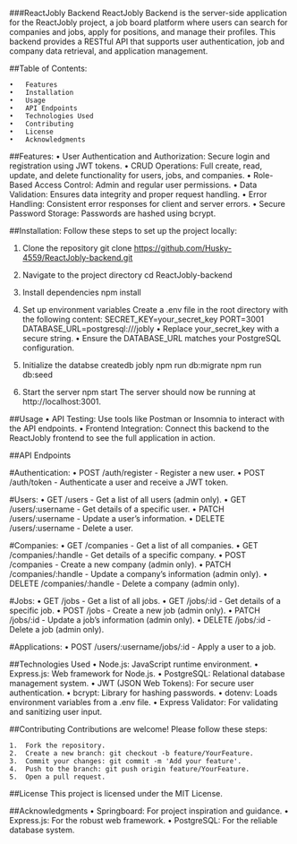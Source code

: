 ###ReactJobly Backend
ReactJobly Backend is the server-side application for the ReactJobly project, a job board platform where users can search for companies and jobs, apply for positions, and manage their profiles. This backend provides a RESTful API that supports user authentication, job and company data retrieval, and application management.


##Table of Contents: 

	•	Features
	•	Installation
	•	Usage
	•	API Endpoints
	•	Technologies Used
	•	Contributing
	•	License
	•	Acknowledgments

##Features:
	•	User Authentication and Authorization: Secure login and registration using JWT tokens.
	•	CRUD Operations: Full create, read, update, and delete functionality for users, jobs, and companies.
	•	Role-Based Access Control: Admin and regular user permissions.
	•	Data Validation: Ensures data integrity and proper request handling.
	•	Error Handling: Consistent error responses for client and server errors.
	•	Secure Password Storage: Passwords are hashed using bcrypt.

##Installation:
Follow these steps to set up the project locally:
  1. Clone the repository
  git clone https://github.com/Husky-4559/ReactJobly-backend.git

  2. Navigate to the project directory
  cd ReactJobly-backend

  3. Install dependencies
  npm install

  4. Set up environment variables
  Create a .env file in the root directory with the following content:
    SECRET_KEY=your_secret_key
    PORT=3001
    DATABASE_URL=postgresql:///jobly
  •	Replace your_secret_key with a secure string.
	•	Ensure the DATABASE_URL matches your PostgreSQL configuration.

  5. Initialize the databse
    createdb jobly
    npm run db:migrate
    npm run db:seed

  6. Start the server
     npm start
  The server should now be running at http://localhost:3001.

##Usage
  	•	API Testing: Use tools like Postman or Insomnia to interact with the API endpoints.
	  •	Frontend Integration: Connect this backend to the ReactJobly frontend to see the full application in action.

##API Endpoints

  #Authentication: 
	•	POST /auth/register - Register a new user.
	•	POST /auth/token - Authenticate a user and receive a JWT token.

 #Users: 
	•	GET /users - Get a list of all users (admin only).
	•	GET /users/:username - Get details of a specific user.
	•	PATCH /users/:username - Update a user’s information.
	•	DELETE /users/:username - Delete a user.

  #Companies:
  •	GET /companies - Get a list of all companies.
	•	GET /companies/:handle - Get details of a specific company.
	•	POST /companies - Create a new company (admin only).
	•	PATCH /companies/:handle - Update a company’s information (admin only).
	•	DELETE /companies/:handle - Delete a company (admin only).

  #Jobs:
	•	GET /jobs - Get a list of all jobs.
	•	GET /jobs/:id - Get details of a specific job.
	•	POST /jobs - Create a new job (admin only).
	•	PATCH /jobs/:id - Update a job’s information (admin only).
	•	DELETE /jobs/:id - Delete a job (admin only).

 #Applications:
	•	POST /users/:username/jobs/:id - Apply a user to a job.

 ##Technologies Used
	•	Node.js: JavaScript runtime environment.
	•	Express.js: Web framework for Node.js.
	•	PostgreSQL: Relational database management system.
	•	JWT (JSON Web Tokens): For secure user authentication.
	•	bcrypt: Library for hashing passwords.
	•	dotenv: Loads environment variables from a .env file.
	•	Express Validator: For validating and sanitizing user input.

##Contributing
Contributions are welcome! Please follow these steps:

	1.	Fork the repository.
	2.	Create a new branch: git checkout -b feature/YourFeature.
	3.	Commit your changes: git commit -m 'Add your feature'.
	4.	Push to the branch: git push origin feature/YourFeature.
	5.	Open a pull request.

##License
This project is licensed under the MIT License. 


##Acknowledgments
	•	Springboard: For project inspiration and guidance.
	•	Express.js: For the robust web framework.
	•	PostgreSQL: For the reliable database system.



























